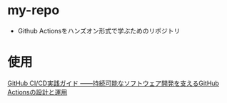 # my-repo
- Github Actionsをハンズオン形式で学ぶためのリポジトリ

# 使用
[GitHub CI/CD実践ガイド ――持続可能なソフトウェア開発を支えるGitHub Actionsの設計と運用](https://gihyo.jp/book/2024/978-4-297-14173-8)
